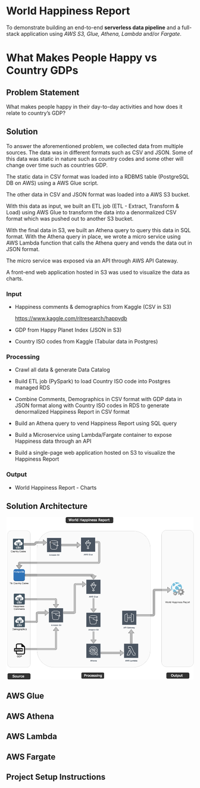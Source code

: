 # World Happiness Report

To demonstrate building an end-to-end **serverless data pipeline** and a full-stack application using *AWS S3, Glue, Athena, Lambda* and/or *Fargate*.


# What Makes People Happy vs Country GDPs

## Problem Statement

What makes people happy in their day-to-day activities and how does it relate to  country’s GDP?

## Solution
To answer the aforementioned problem, we collected data from multiple sources. The data was in different formats such as CSV and JSON. Some of this data was static in nature such as country codes and some other will change over time such as countries GDP.

The static data in CSV format was loaded into a RDBMS table (PostgreSQL DB on AWS) using a AWS Glue script. 

The other data in CSV and JSON format was loaded into a AWS S3 bucket.

With this data as input, we built an ETL  job (ETL - Extract, Transform & Load) using AWS Glue  to transform the data into a denormalized CSV format which was pushed out to another S3 bucket.

With the final data in S3, we built an Athena query to query this data in SQL format. With the Athena query in place, we wrote a micro service using AWS Lambda function that calls the Athena query and vends the data out in JSON format.

The micro service was exposed via an API through AWS API Gateway.

A front-end web application hosted in S3 was used to visualize the data as charts.

### Input

-   Happiness comments & demographics from Kaggle (CSV in S3)
	
    https://www.kaggle.com/ritresearch/happydb
-   GDP from Happy Planet Index (JSON in S3)
    
-   Country ISO codes from Kaggle (Tabular data in Postgres)
    

### Processing

-   Crawl all data & generate Data Catalog
    
-   Build ETL job (PySpark) to load Country ISO code into Postgres managed RDS
    
-   Combine Comments, Demographics in CSV format with GDP data in JSON format along with Country ISO codes in RDS to generate denormalized Happiness Report in CSV format
    
-   Build an Athena query to vend Happiness Report using SQL query
    
-   Build a Microservice using Lambda/Fargate container to expose Happiness data through an API
    
-   Build a single-page web application hosted on S3 to visualize the Happiness Report
    

### Output

-   World Happiness Report - Charts

## Solution Architecture
![World Happiness Report - Solution Architecture](https://github.com/skarlekar/WorldHappinessReport/blob/master/images/Glue_POC_Solution_Arch.png)
## AWS Glue
## AWS Athena
## AWS Lambda
## AWS Fargate

## Project Setup Instructions


<!--stackedit_data:
eyJoaXN0b3J5IjpbLTU0OTcwNzU3NCwxNjA0NTEzNDA3LDg5ND
gyMTQ4MCwtMTc0MzQ2NDQ2OV19
-->